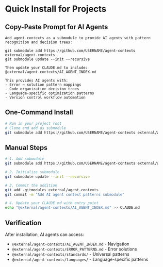 # Quick Install for Projects

## Copy-Paste Prompt for AI Agents

```
Add agent-contexts as a submodule to provide AI agents with pattern recognition and decision trees:

git submodule add https://github.com/USERNAME/agent-contexts external/agent-contexts
git submodule update --init --recursive

Then update your CLAUDE.md to include:
@external/agent-contexts/AI_AGENT_INDEX.md

This provides AI agents with:
- Error → solution pattern mappings
- Code organization decision trees
- Language-specific optimization patterns
- Version control workflow automation
```

## One-Command Install

```bash
# Run in your project root
# Clone and add as submodule
git submodule add https://github.com/USERNAME/agent-contexts external/agent-contexts
```

## Manual Steps

```bash
# 1. Add submodule
git submodule add https://github.com/USERNAME/agent-contexts external/agent-contexts

# 2. Initialize submodule
git submodule update --init --recursive

# 3. Commit the addition
git add .gitmodules external/agent-contexts
git commit -m "Add AI agent context patterns submodule"

# 4. Update your CLAUDE.md with entry point
echo "@external/agent-contexts/AI_AGENT_INDEX.md" >> CLAUDE.md
```

## Verification

After installation, AI agents can access:
- `@external/agent-contexts/AI_AGENT_INDEX.md` - Navigation
- `@external/agent-contexts/ERROR_PATTERNS.md` - Error solutions
- `@external/agent-contexts/standards/` - Universal patterns
- `@external/agent-contexts/languages/` - Language-specific patterns
